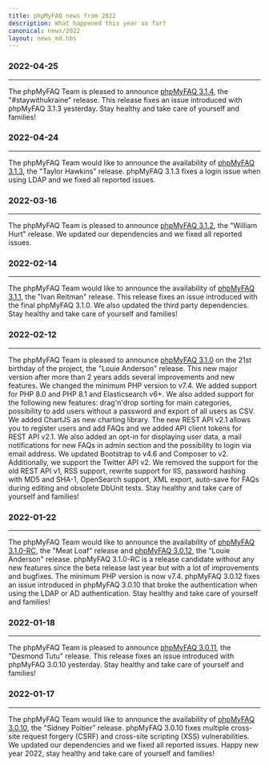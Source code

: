 ```yaml
---
title: phpMyFAQ news from 2022
description: What happened this year so far?
canonical: news/2022
layout: news_md.hbs
---
```


### 2022-04-25
* * *
The phpMyFAQ Team is pleased to announce [phpMyFAQ 3.1.4](/download), the "#staywithukraine" release. This release fixes
an issue introduced with phpMyFAQ 3.1.3 yesterday. Stay healthy and take care of yourself and families!

### 2022-04-24
* * *
The phpMyFAQ Team would like to announce the availability of [phpMyFAQ 3.1.3](/download), the "Taylor Hawkins" release.
phpMyFAQ 3.1.3 fixes a login issue when using LDAP and we fixed all reported issues.

### 2022-03-16
* * *
The phpMyFAQ Team is pleased to announce [phpMyFAQ 3.1.2](/download), the "William Hurt" release. We updated our
dependencies and we fixed all reported issues.

### 2022-02-14
* * *
The phpMyFAQ Team would like to announce the availability of [phpMyFAQ 3.1.1](/download), the "Ivan Reitman" release.
This release fixes an issue introduced with the final phpMyFAQ 3.1.0. We also updated the third party dependencies. Stay
healthy and take care of yourself and families!

### 2022-02-12
* * *
The phpMyFAQ Team is pleased to announce [phpMyFAQ 3.1.0](/download) on the 21st birthday of the project, the "Louie
Anderson" release. This new major version after more than 2 years adds several improvements and new features. We changed
the minimum PHP version to v7.4. We added support for PHP 8.0 and PHP 8.1 and Elasticsearch v6+. We also added support
for the following new features: drag'n'drop sorting for main categories, possibility to add users without a password and
export of all users as CSV. We added ChartJS as new charting library. The new REST API v2.1 allows you to register users
and add FAQs and we added API client tokens for REST API v2.1. We also added an opt-in for displaying user data, a mail
notifications for new FAQs in admin section and the possibility to login via email address. We updated Bootstrap to
v4.6 and Composer to v2. Additionally, we support the Twitter API v2. We removed the support for the old REST API v1,
RSS support, rewrite support for IIS, password hashing with MD5 and SHA-1, OpenSearch support, XML export, auto-save for
FAQs during editing and obsolete DbUnit tests. Stay healthy and take care of yourself and families!

### 2022-01-22
* * *
The phpMyFAQ Team would like to announce the availability of [phpMyFAQ 3.1.0-RC](/download), the "Meat Loaf" release and
[phpMyFAQ 3.0.12](/download), the "Louie Anderson" release. phpMyFAQ 3.1.0-RC is a release candidate without any new
features since the beta release last year but with a lot of improvements and bugfixes. The minimum PHP version is now
v7.4. phpMyFAQ 3.0.12 fixes an issue introduced in phpMyFAQ 3.0.10 that broke the authentication when using the LDAP or
AD authentication. Stay healthy and take care of yourself and families!

### 2022-01-18
* * *
The phpMyFAQ Team is pleased to announce [phpMyFAQ 3.0.11](/download), the "Desmond Tutu" release. This release fixes
an issue introduced with phpMyFAQ 3.0.10 yesterday. Stay healthy and take care of yourself and families!

### 2022-01-17
* * *
The phpMyFAQ Team would like to announce the availability of [phpMyFAQ 3.0.10](/download), the "Sidney Poitier" release.
phpMyFAQ 3.0.10 fixes multiple cross-site request forgery (CSRF) and cross-site scripting (XSS) vulnerabilities. We
updated our dependencies and we fixed all reported issues. Happy new year 2022, stay healthy and take care of yourself
and families!

